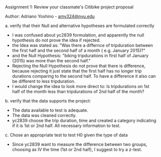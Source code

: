 Assignment 1: Review your classmate's Citibike project proposal

Author: Adriano Yoshino - amy324@nyu.edu

a. verify that their Null and alternative hypotheses are formulated correctly
- I was confused about yc2839 formulation, and apparently the null hypothesis do not prove the idea if rejected. 
- the Idea was stated as: "Was there a differnce of tripduration between the first half and the second half of a month ( e.g. January 2015)?"
- and the Null Hypothesis: "biking tripdurations in first half of January (2015) was more than the second half."
- Rejecting the Null Hypothesis do not prove that there is difference, because rejecting it just state that the first half has no longer 
trip durations comparing to the second half. To have a difference it also can be different to less tripduration.
- I would change the idea to look more direct to: Is tripdurations on 1st half of the month less than tripdurations of  2nd half of the month?

b. verify that the data supports the project:
- The data available to test is adequate.
- The data was cleaned correctly.
- yc2839 choose the trip duration, time and created a category indicating if it is 1st or 2nd half. All necessary information to test.

c. Chose an appropriate test to test H0 given the type of data
- Since yc2839 want to measure the difference between two groups, choosing as IV the time (1st or 2nd half), I suggest to try a z-test.
